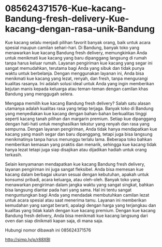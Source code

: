 # 085624371576-Kue-kacang-Bandung-fresh-delivery-Kue-kacang-dengan-rasa-unik-Bandung

Kue kacang selalu menjadi pilihan favorit banyak orang, baik untuk acara spesial maupun camilan sehari-hari. Di Bandung, banyak toko yang menawarkan kue kacang Bandung fresh delivery, memungkinkan Anda untuk menikmati kue kacang yang baru dipanggang langsung di rumah tanpa harus keluar rumah. Layanan pengiriman kue kacang yang segar ini sangat memudahkan, terutama bagi Anda yang sibuk dan tidak punya waktu untuk berbelanja. Dengan menggunakan layanan ini, Anda bisa menikmati kue kacang yang lezat, renyah, dan fresh, tanpa mengurangi kualitas rasanya. Ini adalah solusi ideal untuk Anda yang ingin memberikan kejutan manis kepada keluarga atau teman-teman dengan camilan khas Bandung yang menggugah selera.

Mengapa memilih kue kacang Bandung fresh delivery? Salah satu alasan utamanya adalah kualitas rasa yang tetap terjaga. Banyak toko di Bandung yang menyediakan kue kacang dengan bahan-bahan berkualitas tinggi seperti kacang tanah pilihan dan margarin premium. Setiap kue dipanggang dengan hati-hati untuk menghasilkan tekstur yang renyah dan rasa yang sempurna. Dengan layanan pengiriman, Anda tidak hanya mendapatkan kue kacang yang masih segar dan baru dipanggang, tetapi juga bisa langsung menikmatinya tanpa harus menunggu terlalu lama. Beberapa toko bahkan memberikan kemasan yang praktis dan menarik, sehingga kue kacang tidak hanya lezat tetapi juga siap disajikan atau dijadikan hadiah untuk orang terkasih.

Selain kenyamanan mendapatkan kue kacang Bandung fresh delivery, layanan pengiriman ini juga sangat fleksibel. Anda bisa memesan kue kacang dalam berbagai ukuran sesuai dengan kebutuhan, apakah untuk konsumsi pribadi, acara keluarga, atau oleh-oleh. Banyak toko yang menawarkan pengiriman dalam jangka waktu yang sangat singkat, bahkan bisa langsung diantar pada hari yang sama. Hal ini tentu sangat menguntungkan bagi Anda yang mendadak membutuhkan camilan lezat untuk acara spesial atau saat menerima tamu. Layanan ini memberikan kemudahan yang sangat berarti, apalagi dengan harga yang terjangkau dan kualitas yang tidak kalah dengan kue kacang premium. Dengan kue kacang Bandung fresh delivery, Anda bisa menikmati kue kacang langsung dari oven dan siap dinikmati kapan saja, di mana saja.

Hubungi nomor dibawah ini
085624371576

http://simp.ly/p/r88XBl
